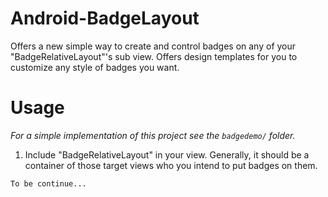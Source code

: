 # Android-BadgeLayout
Offers a new simple way to create and control badges on any of your "BadgeRelativeLayout"'s sub view. Offers design templates for you to customize any style of badges you want.

# Usage
*For a simple implementation of this project see the `badgedemo/` folder.*

  1. Include "BadgeRelativeLayout" in your view. Generally, it should be a container of those target views who you intend to put badges on them.
  
    To be continue...
